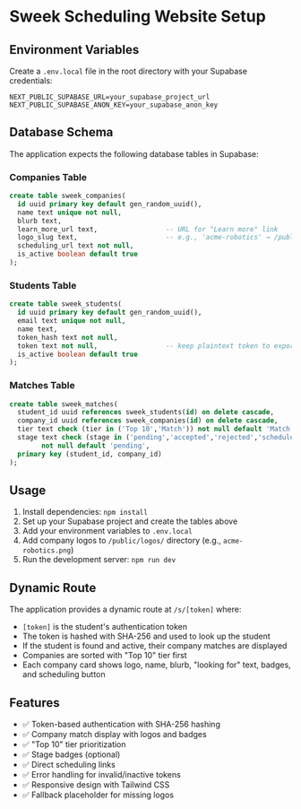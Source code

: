 # Sweek Scheduling Website Setup

## Environment Variables

Create a `.env.local` file in the root directory with your Supabase credentials:

```env
NEXT_PUBLIC_SUPABASE_URL=your_supabase_project_url
NEXT_PUBLIC_SUPABASE_ANON_KEY=your_supabase_anon_key
```

## Database Schema

The application expects the following database tables in Supabase:

### Companies Table

```sql
create table sweek_companies(
  id uuid primary key default gen_random_uuid(),
  name text unique not null,
  blurb text,
  learn_more_url text,                 -- URL for "Learn more" link
  logo_slug text,                      -- e.g., 'acme-robotics' → /public/logos/acme-robotics.png
  scheduling_url text not null,
  is_active boolean default true
);
```

### Students Table

```sql
create table sweek_students(
  id uuid primary key default gen_random_uuid(),
  email text unique not null,
  name text,
  token_hash text not null,
  token text not null,                 -- keep plaintext token to export easily
  is_active boolean default true
);
```

### Matches Table

```sql
create table sweek_matches(
  student_id uuid references sweek_students(id) on delete cascade,
  company_id uuid references sweek_companies(id) on delete cascade,
  tier text check (tier in ('Top 10','Match')) not null default 'Match',
  stage text check (stage in ('pending','accepted','rejected','scheduled','completed','declined','canceled','no_show'))
        not null default 'pending',
  primary key (student_id, company_id)
);
```

## Usage

1. Install dependencies: `npm install`
2. Set up your Supabase project and create the tables above
3. Add your environment variables to `.env.local`
4. Add company logos to `/public/logos/` directory (e.g., `acme-robotics.png`)
5. Run the development server: `npm run dev`

## Dynamic Route

The application provides a dynamic route at `/s/[token]` where:

- `[token]` is the student's authentication token
- The token is hashed with SHA-256 and used to look up the student
- If the student is found and active, their company matches are displayed
- Companies are sorted with "Top 10" tier first
- Each company card shows logo, name, blurb, "looking for" text, badges, and scheduling button

## Features

- ✅ Token-based authentication with SHA-256 hashing
- ✅ Company match display with logos and badges
- ✅ "Top 10" tier prioritization
- ✅ Stage badges (optional)
- ✅ Direct scheduling links
- ✅ Error handling for invalid/inactive tokens
- ✅ Responsive design with Tailwind CSS
- ✅ Fallback placeholder for missing logos
